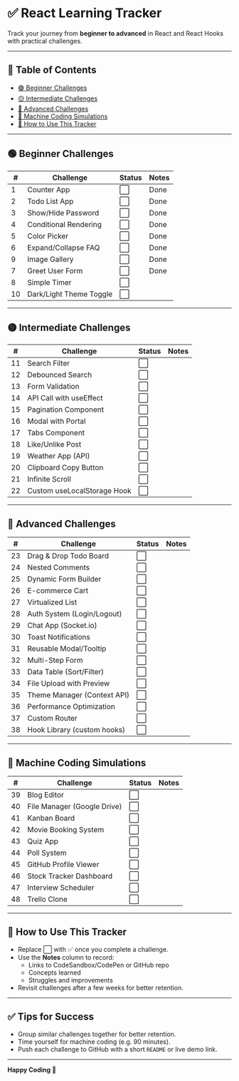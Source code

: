 # ✅ React Learning Tracker

Track your journey from **beginner to advanced** in React and React Hooks with practical challenges.

---

## 📘 Table of Contents

- [🟢 Beginner Challenges](#-beginner-challenges)
- [🟡 Intermediate Challenges](#-intermediate-challenges)
- [🔵 Advanced Challenges](#-advanced-challenges)
- [🔴 Machine Coding Simulations](#-machine-coding-simulations)
- [📌 How to Use This Tracker](#-how-to-use-this-tracker)

---

## 🟢 Beginner Challenges

| #   | Challenge               | Status | Notes |
| --- | ----------------------- | ------ | ----- |
| 1   | Counter App             | ⬜     | Done  |
| 2   | Todo List App           | ⬜     | Done  |
| 3   | Show/Hide Password      | ⬜     | Done  |
| 4   | Conditional Rendering   | ⬜     | Done  |
| 5   | Color Picker            | ⬜     | Done  |
| 6   | Expand/Collapse FAQ     | ⬜     | Done  |
| 9   | Image Gallery           | ⬜     | Done  |
| 7   | Greet User Form         | ⬜     | Done  |
| 8   | Simple Timer            | ⬜     |       |
| 10  | Dark/Light Theme Toggle | ⬜     |       |

---

## 🟡 Intermediate Challenges

| #   | Challenge                   | Status | Notes |
| --- | --------------------------- | ------ | ----- |
| 11  | Search Filter               | ⬜     |       |
| 12  | Debounced Search            | ⬜     |       |
| 13  | Form Validation             | ⬜     |       |
| 14  | API Call with useEffect     | ⬜     |       |
| 15  | Pagination Component        | ⬜     |       |
| 16  | Modal with Portal           | ⬜     |       |
| 17  | Tabs Component              | ⬜     |       |
| 18  | Like/Unlike Post            | ⬜     |       |
| 19  | Weather App (API)           | ⬜     |       |
| 20  | Clipboard Copy Button       | ⬜     |       |
| 21  | Infinite Scroll             | ⬜     |       |
| 22  | Custom useLocalStorage Hook | ⬜     |       |

---

## 🔵 Advanced Challenges

| #   | Challenge                   | Status | Notes |
| --- | --------------------------- | ------ | ----- |
| 23  | Drag & Drop Todo Board      | ⬜     |       |
| 24  | Nested Comments             | ⬜     |       |
| 25  | Dynamic Form Builder        | ⬜     |       |
| 26  | E-commerce Cart             | ⬜     |       |
| 27  | Virtualized List            | ⬜     |       |
| 28  | Auth System (Login/Logout)  | ⬜     |       |
| 29  | Chat App (Socket.io)        | ⬜     |       |
| 30  | Toast Notifications         | ⬜     |       |
| 31  | Reusable Modal/Tooltip      | ⬜     |       |
| 32  | Multi-Step Form             | ⬜     |       |
| 33  | Data Table (Sort/Filter)    | ⬜     |       |
| 34  | File Upload with Preview    | ⬜     |       |
| 35  | Theme Manager (Context API) | ⬜     |       |
| 36  | Performance Optimization    | ⬜     |       |
| 37  | Custom Router               | ⬜     |       |
| 38  | Hook Library (custom hooks) | ⬜     |       |

---

## 🔴 Machine Coding Simulations

| #   | Challenge                   | Status | Notes |
| --- | --------------------------- | ------ | ----- |
| 39  | Blog Editor                 | ⬜     |       |
| 40  | File Manager (Google Drive) | ⬜     |       |
| 41  | Kanban Board                | ⬜     |       |
| 42  | Movie Booking System        | ⬜     |       |
| 43  | Quiz App                    | ⬜     |       |
| 44  | Poll System                 | ⬜     |       |
| 45  | GitHub Profile Viewer       | ⬜     |       |
| 46  | Stock Tracker Dashboard     | ⬜     |       |
| 47  | Interview Scheduler         | ⬜     |       |
| 48  | Trello Clone                | ⬜     |       |

---

## 📌 How to Use This Tracker

- Replace ⬜ with ✅ once you complete a challenge.
- Use the **Notes** column to record:
  - Links to CodeSandbox/CodePen or GitHub repo
  - Concepts learned
  - Struggles and improvements
- Revisit challenges after a few weeks for better retention.

---

## ✅ Tips for Success

- Group similar challenges together for better retention.
- Time yourself for machine coding (e.g. 90 minutes).
- Push each challenge to GitHub with a short `README` or live demo link.

---

**Happy Coding 🚀**
